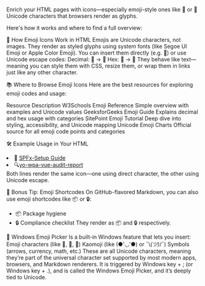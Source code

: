 
Enrich your HTML pages with icons—especially emoji-style ones like 📱 or 🧩 
Unicode characters that browsers render as glyphs. 

Here's how it works and where to find a full overview:

🧠 How Emoji Icons Work in HTML
Emojis are Unicode characters, not images.
They render as styled glyphs using system fonts (like Segoe UI Emoji or Apple Color Emoji).
You can insert them directly (e.g. 📱) or use Unicode escape codes:
Decimal: &#128241; → 📱
Hex: &#x1F4F1; → 📱
They behave like text—meaning you can style them with CSS, resize them, or wrap them in links just like any other character.

📚 Where to Browse Emoji Icons
Here are the best resources for exploring emoji codes and usage:

Resource	    Description
W3Schools     Emoji Reference	Simple overview with examples and Unicode values
GeeksforGeeks Emoji Guide	Explains decimal and hex usage with categories
SitePoint     Emoji Tutorial	Deep dive into styling, accessibility, and Unicode mapping
Unicode       Emoji Charts	Official source for all emoji code points and categories

🛠️ Example Usage in Your HTML
<li>&#128241; <a href="SPFx-Setup.html">SPFx-Setup Guide</a></li>
<li>🔍<a href="yo-wpa-vue-audit-report.html">yo-wpa-vue-audit-report</a></li>
Both lines render the same icon—one using direct character, the other using Unicode escape.

🔧 Bonus Tip: Emoji Shortcodes
On GitHub-flavored Markdown, you can also use emoji shortcodes like :package: or :lock::
- :package: Package hygiene
- :lock: Compliance checklist
They render as 📦 and 🔒 respectively.


🧠 Windows Emoji Picker 
Is a built-in Windows feature that lets you insert:
Emoji characters (like 📱, 🧩, 🔐)
Kaomoji (like (●'◡'●) or ¯\\_(ツ)_/¯)
Symbols (arrows, currency, math, etc.)
These are all Unicode characters, meaning they’re part of the universal character set supported by most modern apps, browsers, and Markdown renderers.
It is triggered by Windows key + ; (or Windows key + .), and is called the Windows Emoji Picker, and it’s deeply tied to Unicode.
